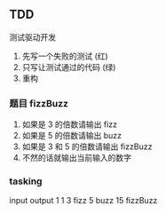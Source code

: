 
## TDD

测试驱动开发

1. 先写一个失败的测试  (红)
2. 只写让测试通过的代码 (绿)
3. 重构



### 题目 fizzBuzz

1. 如果是 3 的倍数请输出 fizz
2. 如果是 5 的倍数请输出 buzz
3. 如果是 3 和 5 的倍数请输出 fizzBuzz
4. 不然的话就输出当前输入的数字


### tasking

input output
1       1
3       fizz
5       buzz
15      fizzBuzz





